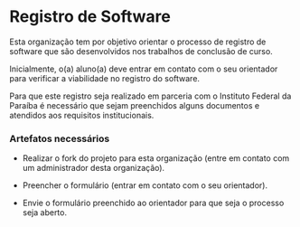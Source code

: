 # Registro de Software

Esta organização tem por objetivo orientar o processo de registro de software que são desenvolvidos nos trabalhos de conclusão de curso.

Inicialmente, o(a) aluno(a) deve entrar em contato com o seu orientador para verificar a viabilidade no registro do software. 

Para que este registro seja realizado em parceria com o Instituto Federal da Paraíba é necessário que sejam preenchidos alguns documentos e atendidos aos requisitos institucionais.


### Artefatos necessários

* Realizar o fork do projeto para esta organização (entre em contato com um administrador desta organização).

* Preencher o formulário (entrar em contato com o seu orientador).

* Envie o formulário preenchido ao orientador para que seja o processo seja aberto.